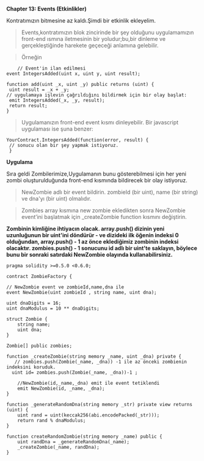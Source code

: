 **Chapter 13: Events (Etkinlikler)**

Kontratımızın bitmesine az kaldı.Şimdi bir etkinlik ekleyelim.

>Events,kontratımızın blok zincirinde bir şey olduğunu uygulamamızın front-end ısmına iletmesinin bir yoludur;bu,bir dinleme ve gerçekleştiğinde harekete geçeceği anlamına gelebilir.

>Örneğin
       
        // Event'in ilan edilmesi
    event IntegersAdded(uint x, uint y, uint result);

    function add(uint _x, uint _y) public returns (uint) {
     uint result = _x + _y;
    // uygulamaya işlevin çağrıldığını bildirmek için bir olay başlat:
     emit IntegersAdded(_x, _y, result);
     return result;
    }

>Uygulamanızın front-end event kısmı dinleyebilir. Bir javascript uygulaması ise şuna benzer:

    YourContract.IntegersAdded(function(error, result) {
     // sonucu olan bir şey yapmak istiyoruz.
     }
     
   **Uygulama**

Sıra geldi Zombilerimize,Uygulamanın bunu gösterebilmesi için her yeni zombi oluşturulduğunda front-end kısmında bildirecek bir olay istiyoruz.

>NewZombie adlı bir event bildirin. zombieId (bir uint), name (bir string) ve dna'yı (bir uint) olmalıdır.

>Zombies array kısmına new zombie ekledikten sonra NewZombie event’ini başlatmak için _createZombie function kısmını değiştirin.

**Zombinin kimliğine ihtiyacın olacak. array.push() dizinin yeni uzunluğunun bir uint'ini döndürür - ve dizideki ilk öğenin indeksi 0 olduğundan, array.push() - 1 az önce eklediğimiz zombinin indeksi olacaktır. zombies.push() - 1 sonucunu id adlı bir uint'te saklayın, böylece bunu bir sonraki satırdaki NewZombie olayında kullanabilirsiniz.**

    pragma solidity >=0.5.0 <0.6.0;

    contract ZombieFactory {

    // NewZombie event ve zombieId,name,dna ile
    event NewZombie(uint zombieId , string name, uint dna);
    
    uint dnaDigits = 16;
    uint dnaModulus = 10 ** dnaDigits;

    struct Zombie {
        string name;
        uint dna;
    }

    Zombie[] public zombies;

    function _createZombie(string memory _name, uint _dna) private {
       // zombies.push(Zombie(_name, _dna)) -1 ile az önceki zombienin indeksini koruduk.
      uint id= zombies.push(Zombie(_name, _dna))-1 ;
        
        //NewZombie(id,_name,_dna) emit ile event tetiklendi
        emit NewZombie(id, _name, _dna);
    }

    function _generateRandomDna(string memory _str) private view returns (uint) {
        uint rand = uint(keccak256(abi.encodePacked(_str)));
        return rand % dnaModulus;
    }

    function createRandomZombie(string memory _name) public {
        uint randDna = _generateRandomDna(_name);
        _createZombie(_name, randDna);
    }



